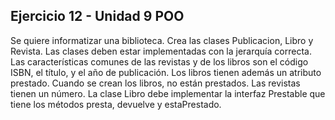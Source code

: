 ## Ejercicio 12 - Unidad 9 POO

Se quiere informatizar una biblioteca. Crea las clases Publicacion, Libro y
Revista. Las clases deben estar implementadas con la jerarquía correcta. Las
características comunes de las revistas y de los libros son el código ISBN, el
título, y el año de publicación. Los libros tienen además un atributo prestado.
Cuando se crean los libros, no están prestados. Las revistas tienen un número.
La clase Libro debe implementar la interfaz Prestable que tiene los métodos
presta, devuelve y estaPrestado.